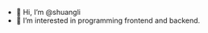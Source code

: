 - 👋 Hi, I’m @shuangli
- 👀 I’m interested in programming frontend and backend.



<!---
lorianali/shuangli is a ✨ special ✨ repository because its `README.md` (this file) appears on your GitHub profile.
You can click the Preview link to take a look at your changes.
--->
